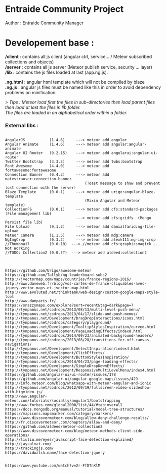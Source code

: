 # Entraide Community Project

Author : Entraide Community Manager

# Developement base :

**/client** : contains all js client (angular ctrl, service... / Meteor subscribed collections and objects)<br>
**/server** : contains all js server (Meteor publish service, security ... layer)<br>
**/lib**    : contains the js files loaded at last (app.ng.js).<br>

**.ng.html** : angular html template which will not be compiled by blaze <br>
**.ng.js**   : angular js files must be named like this in order to avoid dependency problems on minification


<em>
> Tips : Meteor load first the files in sub-directories then load parent files then load at last the files in lib folder. <br>
The files are loaded in an alphabetical order within a folder.
</em>


### External libs :
<pre>
<code>
AngularJS           (1.4.6)     ---> meteor add angular
Angular Animate     (1.4.6)     ---> meteor add angular:angular-animate
Angular UI Router   (0.2.15)    ---> meteor add angularui:angular-ui-router
Twitter Bootstrap   (3.3.5)     ---> meteor add twbs:bootstrap
Font Awesome        (4.4.0)     ---> meteor add fortawesome:fontawesome
Connection Banner   (0.4.3)     ---> meteor add natestrauser:connection-banner      
                                    (Toast message to show and prevent lost connection with the server)
Blaze Template      (0.0.1)  	---> meteor add urigo:angular-blaze-template       
                                    (Mixin Angular and Meteor template)
CollectionFS        (0.0.1)  	---> meteor add cfs:standard-packages  (File management lib)
                            	---> meteor add cfs:gridfs  (Mongo Persist file lib)
File Upload         (9.1.2)  	---> meteor add danialfarid:ng-file-upload
Meteor Camera       (1.1.5)  	---> meteor add mdg:camera
NgImgCrop           (0.3.2)  	---> meteor add alexk111:ng-img-crop
//Thumbnail         (0.0.18)  ---> //meteor add cfs:graphicsmagick ... Not Working
//TODO: Collection2 (0.0.??)  ---> meteor add aldeed:collection2
</code>
</pre>


<pre><code>
https://github.com/Urigo/awesome-meteor
https://github.com/Tallyb/ng-leaderboard-subs2
http://jvectormap.com/maps/countries/france-regions-2016/
http://www.daveweb.fr/blog/vos-cartes-de-france-cliquables-avec-jquery-vector-maps-et-jvector-map.html
http://www.evoluted.net/thinktank/web-design/custom-google-maps-style-tool
http://www.danparis.fr/
https://snazzymaps.com/explore?sort=recent&tag=dark&page=7
http://tympanus.net/codrops/2013/08/13/multi-level-push-menu/
http://tympanus.net/codrops/2013/04/17/slide-and-push-menus/
http://tympanus.net/Development/DragDropInteractions/icons.html
http://tympanus.net/codrops/category/playground/
http://tympanus.net/Development/TooltipStylesInspiration/curved.html
http://tympanus.net/Development/PageLoadingEffects/index8.html
http://tympanus.net/codrops/2014/09/23/animated-background-headers/
http://tympanus.net/codrops/2013/08/28/transitions-for-off-canvas-navigations/
http://tympanus.net/Development/SelectInspiration/index4.html
http://tympanus.net/Development/ClickEffects/
http://tympanus.net/Development/ButtonStylesInspiration/
http://tympanus.net/codrops/2014/04/23/page-loading-effects/
http://tympanus.net/Development/SimpleDropDownEffects/
http://tympanus.net/Development/ResponsiveMultiLevelMenu/index4.html
https://github.com/angular-ui/ui-router/issues/178
https://github.com/angular-ui/angular-google-maps/issues/429
http://info.meteor.com/blog/whatsapp-with-meteor-angular-and-ionic
http://tympanus.net/codrops/2012/09/19/fullscreen-video-slideshow-with-bigvideo-js/
http://www.angular-meteor.com/tutorials/socially/angular1/bootstrapping
http://www.forbes.com/global2000/list/44/#tab:overall
https://docs.mongodb.org/manual/tutorial/model-tree-structures/
https://mapicons.mapsmarker.com/category/markers/
https://www.discovermeteor.com/blog/allow-deny-challenge-results/
http://fr.discovermeteor.com/chapters/allow-and-deny/
https://github.com/aldeed/meteor-collection2
https://www.discovermeteor.com/blog/meteor-methods-client-side-operations/
http://liuliu.me/eyes/javascript-face-detection-explained/
http://jaysalvat.com/
http://trackingjs.com/
https://davidwalsh.name/face-detection-jquery


https://www.youtube.com/watch?v=2r-FfDTnXlM

</pre></code>
